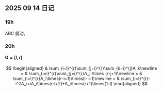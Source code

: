 ## 2025 09 14 日记

### $19\text{h}$

ABC 启动。

### $20\text{h}$

#### $\text{Q}=[l,r]$

$$
\begin{aligned}
  & \sum_{i=l}^{r}\sum_{j=i}^{r}\sum_{k=i}^{j}A_k\newline
= & \sum_{i=l}^{r}\sum_{j=i}^{r}A_j \times (r-j+1)\newline
= & \sum_{i=l}^{r}A_i\times(r-i+1)\times(i-l+1)\newline
= & \sum_{i=l}^{r}-i^2A_i+iA_i\times(r-l+2)+A_i\times(r+1)\times(1-l)
\end{aligned}
$$